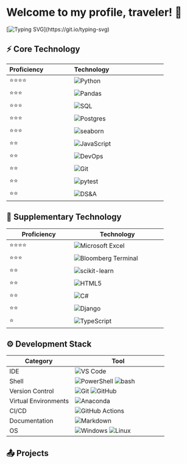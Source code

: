 <h1>Welcome to my profile, traveler! 👋</h1>

<!--   my-ticker -->    
[![Typing SVG](https://readme-typing-svg.herokuapp.com?color=%23008F11&size=32&repeat=false&duration=3000&width=1500&lines=I+am+Bartosz+Piechnik,+Python+and+SQL+Data+Developer.;)](https://git.io/typing-svg)

## ⚡ Core Technology

<div align="center">

|<div style="width:154px">Proficiency</div>| <div style="width:227px">Technology</div>|
|:-------------------------- |:--------------------------|
| ⭐⭐⭐⭐ | ![Python](https://img.shields.io/badge/python-3670A0?style=for-the-badge&logo=python&logoColor=ffdd54) |
| ⭐⭐⭐ | ![Pandas](https://img.shields.io/badge/pandas-%23150458.svg?style=for-the-badge&logo=pandas&logoColor=white) |
| ⭐⭐⭐ | ![SQL](https://img.shields.io/badge/sql-%2323ffffff.svg?style=for-the-badge&logo=badge&logoColor=white)|
| ⭐⭐⭐ | ![Postgres](https://img.shields.io/badge/postgres-%23316192.svg?style=for-the-badge&logo=postgresql&logoColor=white) |
| ⭐⭐⭐ | ![seaborn](https://img.shields.io/badge/seaborn-%23239120.svg?style=for-the-badge&logo=Matplotlib&logoColor=black) |
| ⭐⭐ | ![JavaScript](https://img.shields.io/badge/javascript-%23323330.svg?style=for-the-badge&logo=javascript&logoColor=%23F7DF1E) |
| ⭐⭐ | ![DevOps](https://img.shields.io/badge/devops-%23007ACC.svg?style=for-the-badge&logo=git&logoColor=white) |
| ⭐⭐ | ![Git](https://img.shields.io/badge/git-%23F05033.svg?style=for-the-badge&logo=git&logoColor=white) |
| ⭐⭐ | ![pytest](https://img.shields.io/badge/pytest-%2323ffffff.svg?style=for-the-badge&logo=badge&logoColor=white)|
| ⭐⭐ | ![DS&A](https://img.shields.io/badge/ds&a-%23092E20.svg?style=for-the-badge&logo=badge&logoColor=white)|

</div>

## 🚀 Supplementary Technology

<div align="center">

|<div style="width:154px">Proficiency</div>| <div style="width:227px">Technology</div>|
|--------------|--------------|
| ⭐⭐⭐⭐ | ![Microsoft Excel](https://img.shields.io/badge/Microsoft_Excel-217346?style=for-the-badge&logo=microsoft-excel&logoColor=white) |
| ⭐⭐⭐ | ![Bloomberg Terminal](https://img.shields.io/badge/bloomberg_terminal-%23E34F26.svg?style=for-the-badge&logo=badge&logoColor=white)|
| ⭐⭐ | ![scikit-learn](https://img.shields.io/badge/scikit--learn-%23F7931E.svg?style=for-the-badge&logo=scikit-learn&logoColor=white) |
| ⭐⭐ | ![HTML5](https://img.shields.io/badge/html5-%23E34F26.svg?style=for-the-badge&logo=html5&logoColor=white) |
| ⭐⭐ | ![C#](https://img.shields.io/badge/c%23-%23239120.svg?style=for-the-badge&logo=c-sharp&logoColor=white) |
| ⭐⭐ | ![Django](https://img.shields.io/badge/django-%23092E20.svg?style=for-the-badge&logo=django&logoColor=white) |
| ⭐ | ![TypeScript](https://img.shields.io/badge/typescript-%23007ACC.svg?style=for-the-badge&logo=typescript&logoColor=white)|

</div>

## ⚙ Development Stack

<div align="center">

|<div style="width:154px">Category</div>| <div style="width:227px">Tool</div>   |
|--------------|--------------|
| IDE  | ![VS Code](https://img.shields.io/badge/Visual%20Studio%20Code-0078d7.svg?style=for-the-badge&logo=visual-studio-code&logoColor=white) |
| Shell | ![PowerShell](https://img.shields.io/badge/PowerShell-%235391FE.svg?style=for-the-badge&logo=powershell&logoColor=white) ![bash](https://img.shields.io/badge/bash-%23121011.svg?style=for-the-badge&logo=gnu-bash&logoColor=white) |
| Version Control | ![Git](https://img.shields.io/badge/git-%23F05033.svg?style=for-the-badge&logo=git&logoColor=white) ![GitHub](https://img.shields.io/badge/github-%23121011.svg?style=for-the-badge&logo=github&logoColor=white)  |
| Virtual Environments | ![Anaconda](https://img.shields.io/badge/Anaconda-%2344A833.svg?style=for-the-badge&logo=anaconda&logoColor=white)   |
| CI/CD | ![GitHub Actions](https://img.shields.io/badge/github%20actions-%232671E5.svg?style=for-the-badge&logo=githubactions&logoColor=white)   |
| Documentation | ![Markdown](https://img.shields.io/badge/markdown-%23000000.svg?style=for-the-badge&logo=markdown&logoColor=white)   |
| OS | ![Windows](https://img.shields.io/badge/Windows-0078D6?style=for-the-badge&logo=windows&logoColor=white) ![Linux](https://img.shields.io/badge/Linux-FCC624?style=for-the-badge&logo=linux&logoColor=black)  |(N/A)           

</div>

## 📤 Projects



